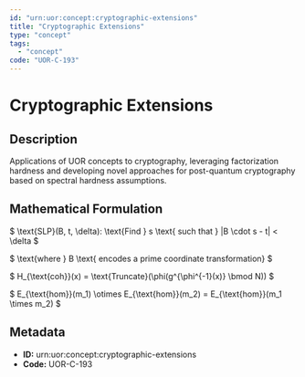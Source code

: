```yaml
---
id: "urn:uor:concept:cryptographic-extensions"
title: "Cryptographic Extensions"
type: "concept"
tags:
  - "concept"
code: "UOR-C-193"
---
```


# Cryptographic Extensions

## Description

Applications of UOR concepts to cryptography, leveraging factorization hardness and developing novel approaches for post-quantum cryptography based on spectral hardness assumptions.

## Mathematical Formulation

$
\text{SLP}(B, t, \delta): \text{Find } s \text{ such that } \|B \cdot s - t\| < \delta
$

$
\text{where } B \text{ encodes a prime coordinate transformation}
$

$
H_{\text{coh}}(x) = \text{Truncate}(\phi(g^{\phi^{-1}(x)} \bmod N))
$

$
E_{\text{hom}}(m_1) \otimes E_{\text{hom}}(m_2) = E_{\text{hom}}(m_1 \times m_2)
$

## Metadata

- **ID:** urn:uor:concept:cryptographic-extensions
- **Code:** UOR-C-193
